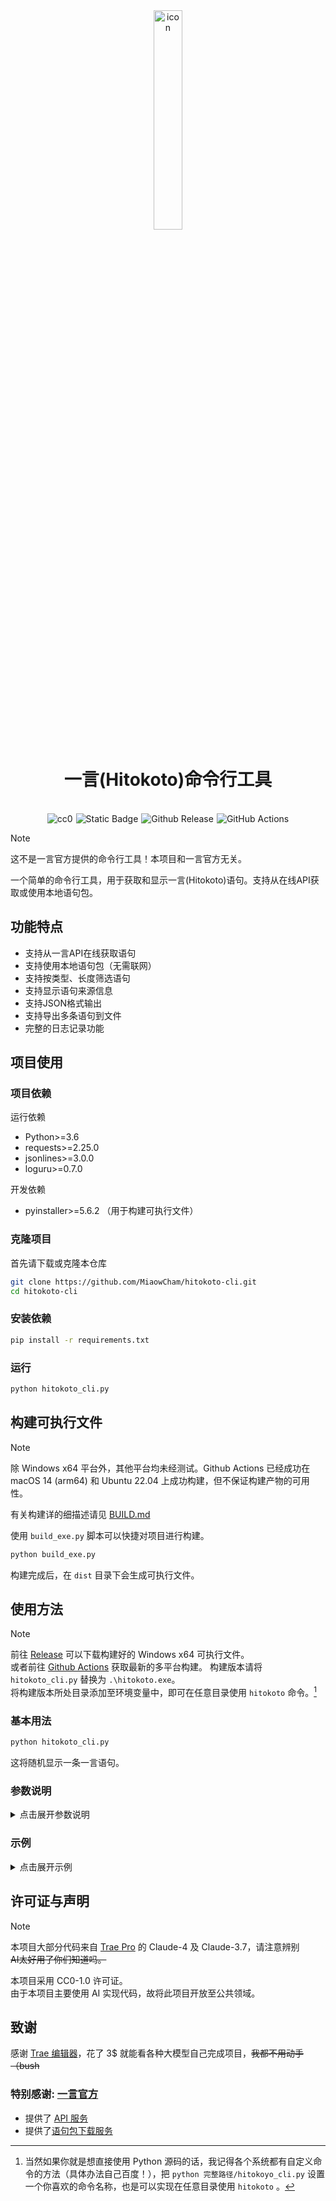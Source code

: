 <div align="center"><img src="/pictures/hitokoto-icon.ico" width="30%" alt="icon" /><h1>一言(Hitokoto)命令行工具</h1></div>
<br>
<div style="white-space: nowrap; display: flex; flex-wrap: nowrap; gap: 5px; justify-content: center;">
  <a href="https://github.com/MiaowCham/Hitokoto-cli/blob/main/LICENSE"><img src="https://img.shields.io/badge/License-CC0-blue.svg" alt="cc0" style="display: inline-block;"></a>
  <a href="https://github.com/search?q=repo%3AMiaowCham%2FHitokoto-cli++language%3APython&type=code"><img src="https://img.shields.io/badge/Languages-Python-blue.svg" alt="Static Badge" style="display: inline-block;"></a>
  <a href="https://github.com/MiaowCham/Hitokoto-cli/releases"><img src="https://img.shields.io/github/v/release/MiaowCham/Hitokoto-cli" alt="Github Release" style="display: inline-block;"></a>
  <a href="https://github.com/MiaowCham/Hitokoto-cli/actions/workflows/build.yml"><img src="https://img.shields.io/github/actions/workflow/status/MiaowCham/Hitokoto-cli/.github/workflows/build.yml" alt="GitHub Actions" style="display: inline-block;"></a>
</div>

> [!note]
> 这不是一言官方提供的命令行工具！本项目和一言官方无关。

一个简单的命令行工具，用于获取和显示一言(Hitokoto)语句。支持从在线API获取或使用本地语句包。

## 功能特点

- 支持从一言API在线获取语句
- 支持使用本地语句包（无需联网）
- 支持按类型、长度筛选语句
- 支持显示语句来源信息
- 支持JSON格式输出
- 支持导出多条语句到文件
- 完整的日志记录功能

## 项目使用

### 项目依赖

运行依赖
- Python>=3.6
- requests>=2.25.0
- jsonlines>=3.0.0
- loguru>=0.7.0

开发依赖
- pyinstaller>=5.6.2 （用于构建可执行文件）

### 克隆项目
首先请下载或克隆本仓库
```bash
git clone https://github.com/MiaowCham/hitokoto-cli.git
cd hitokoto-cli
```

### 安装依赖
```bash
pip install -r requirements.txt
```

### 运行
```bash
python hitokoto_cli.py
```

## 构建可执行文件

> [!note]  
> 除 Windows x64 平台外，其他平台均未经测试。Github Actions 已经成功在 macOS 14 (arm64) 和 Ubuntu 22.04 上成功构建，但不保证构建产物的可用性。
>
> 有关构建详的细描述请见 [BUILD.md](BUILD.md)

使用 `build_exe.py` 脚本可以快捷对项目进行构建。

```bash
python build_exe.py
```
构建完成后，在 `dist` 目录下会生成可执行文件。

## 使用方法

> [!note]  
> 前往 [Release](https://github.com/MiaowCham/hitokoto-cli/releases) 可以下载构建好的 Windows x64 可执行文件。  
> 或者前往 [Github Actions](https://github.com/MiaowCham/hitokoto-cli/actions/workflows/build.yml) 获取最新的多平台构建。
> 构建版本请将 `hitokoto_cli.py` 替换为 `.\hitokoto.exe`。  
> 将构建版本所处目录添加至环境变量中，即可在任意目录使用 `hitokoto` 命令。[^1]

[^1]: 当然如果你就是想直接使用 Python 源码的话，我记得各个系统都有自定义命令的方法（具体办法自己百度！），把 `python 完整路径/hitokoyo_cli.py` 设置一个你喜欢的命令名称，也是可以实现在任意目录使用 `hitokoto` 。

### 基本用法

```bash
python hitokoto_cli.py
```

这将随机显示一条一言语句。

### 参数说明

<details>
<summary>点击展开参数说明</summary>

```
选项:
  -h, --help                     显示帮助信息
  -a, --api [{in,cn}]            强制调用指定API (默认:in=国际, cn=中国)
  -b, --bundle                   强制使用语句包
  -t, --type [TYPE]              语句类型 (默认:none=随机, a-l, 或输入 help 查看详细说明)
  --min MIN_LENGTH               指定最小字符数
  --max MAX_LENGTH               指定最大字符数
  -f, --from                     在输出中包含来源
  -i, --id SENTENCE_ID           精确查找指定语句ID/UUID (仅支持本地)
  --encode {text,json}           输出格式
  -c, --check-bundle             检查语句包状态
  -d, --delete-bundle            删除本地语句包
  -u, --update-index             更新索引文件
  -g, --get-bundle [{of,gh,jsd}] 获取语句包 (默认:of, 可选:gh, jsd)
  -e, --echo [ECHO_COUNT]        输出至文件的语句数量，默认10条
  -p, --path ECHO_PATH           输出文件路径
  --debug                        启用调试模式，显示详细日志信息
  -v, --version                  显示版本信息
```

### 语句类型说明

- a: 动画
- b: 漫画
- c: 游戏
- d: 文学
- e: 原创
- f: 来自网络
- g: 其他
- h: 影视
- i: 诗词
- j: 网易云
- k: 哲学
- l: 抖机灵

### 获取语句包（可选）

如果您想使用本地语句包（推荐，可离线使用），请运行：

```bash
python bundle_get.py
# 或
python hitokoto_cli.py -g
```

这将从一言官方源下载语句包到本地。

</details>

### 示例
<details>
<summary>点击展开示例</summary>
1. 获取一条动画类型的语句，并显示来源：

```bash
python hitokoto_cli.py -t a -f
```

2. 获取一条长度在10-20字之间的语句：

```bash
python hitokoto_cli.py --min 10 --max 20
```

3. 以JSON格式输出：

```bash
python hitokoto_cli.py --encode json
```

4. 强制使用在线API：

```bash
python hitokoto_cli.py -a in
```

</details>

## 许可证与声明

> [!note]
本项目大部分代码来自 [Trae Pro](https://www.trae.ai/) 的 Claude-4 及 Claude-3.7，请注意辨别  
~~AI太好用了你们知道吗。~~

本项目采用 CC0-1.0 许可证。  
由于本项目主要使用 AI 实现代码，故将此项目开放至公共领域。  

## 致谢

感谢 [Trae 编辑器](https://www.trae.ai/)，花了 3$ 就能看各种大模型自己完成项目，~~我都不用动手（bush~~

### 特别感谢: [一言官方](https://hitokoto.cn/)
  - 提供了 [API 服务](https://developer.hitokoto.cn/sentence/)
  - 提供了[语句包下载服务](https://sentences-bundle.hitokoto.cn/)

